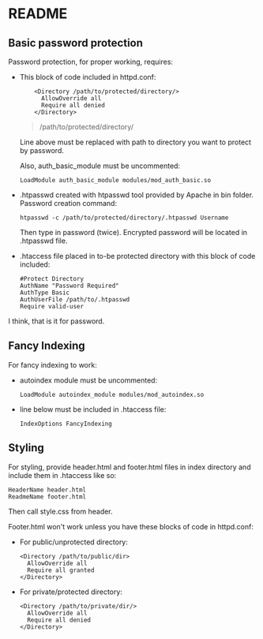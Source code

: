 # README

## Basic password protection

Password protection, for proper working, requires:
<ul>
  <li>This block of code included in httpd.conf:
    
```
    <Directory /path/to/protected/directory/>
      AllowOverride all
      Require all denied
    </Directory>
```

> /path/to/protected/directory/

Line above must be replaced with path to directory you want to protect by password.

Also, auth_basic_module must be uncommented:

```
LoadModule auth_basic_module modules/mod_auth_basic.so
```

  <li>.htpasswd created with htpasswd tool provided by Apache in bin folder. Password creation command:
  
  ```
  htpasswd -c /path/to/protected/directory/.htpasswd Username
  ```
  Then type in password (twice). Encrypted password will be located in .htpasswd file.
  
  <li>.htaccess file placed in to-be protected directory with this block of code included:
  
  ```
  #Protect Directory
  AuthName "Password Required"
  AuthType Basic
  AuthUserFile /path/to/.htpasswd
  Require valid-user
  ```
</ul>
  
I think, that is it for password.
  
## Fancy Indexing
  
For fancy indexing to work:
<ul>
  <li>autoindex module must be uncommented:

  ```
  LoadModule autoindex_module modules/mod_autoindex.so
  ```
  <li>line below must be included in .htaccess file:
  
  ```
  IndexOptions FancyIndexing
  ```  
</ul>

## Styling

For styling, provide header.html and footer.html files in index directory and include them in .htaccess like so:
  
  ```
  HeaderName header.html
  ReadmeName footer.html
  ```
Then call style.css from header.
  
  
Footer.html won't work unless you have these blocks of code in httpd.conf:
<ul>
<li>For public/unprotected directory:

```
<Directory /path/to/public/dir>
  AllowOverride all
  Require all granted
</Directory>
```
</li>
<li>For private/protected directory:

```
<Directory /path/to/private/dir/>
  AllowOverride all
  Require all denied
</Directory>
```
</li>
</ul>
